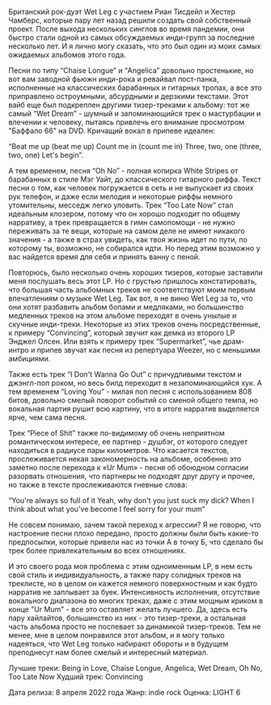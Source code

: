 Британский рок-дуэт Wet Leg с участием Риан Тисдейл и Хестер Чамберс, которые пару лет назад решили создать свой собственный проект. После выхода нескольких синглов во время пандемии, они быстро стали одной из самых обсуждаемых инди-групп за последние несколько лет. И я лично могу сказать, что это был один из моих самых ожидаемых альбомов этого года.

Песни по типу “Chaise Longue” и “Angelica” довольно простенькие, но вот вам заводной фьюжн инди-рока и ревайвал пост-панка, исполненные на классических барабанных и гитарных тропах, а все это приправлено остроумными, абсурдными и дерзкими текстами. Этот вайб еще был подкреплен другими тизер-треками к альбому: тот же самый “Wet Dream” - шумный и запоминающийся трек о мастурбации и влечении к человеку, пытаясь привлечь его внимание просмотром "Баффало 66" на DVD. Кричащий вокал в припеве идеален:

“Beat me up (beat me up)
Count me in (count me in)
Three, two, one (three, two, one)
Let's begin”.

А тем временем, песня “Oh No” - полная копирка White Stripes от барабанных в стиле Мэг Уайт, до классического гитарного риффа. Текст песни о том, как человек погружается в сеть и не выпускает из своих рук телефон, и даже если мелодия и некоторые риффы немного утомительны, месседж легко уловить. Трек “Too Late Now” стал идеальным клозером, потому что он хорошо подходит по общему нарративу, а трек превращается в гимн самопомощи - не нужно переживать за те вещи, которые на самом деле не имеют никакого значения - а также в страх увидеть, как твоя жизнь идет по пути, по которому ты, возможно, не собирался идти. Но перед этим возможно у вас найдется время для себя и принять ванну с пеной.

Повторюсь, было несколько очень хороших тизеров, которые заставили меня послушать весь этот LP. Но с грустью пришлось констатировать, что большая часть альбомных треков не соответствуют моим первым впечатлениям о музыке Wet Leg. Так вот, я не виню Wet Leg за то, что они хотят разбавить альбом бопами и медляками, но большинство медленных треков на этом альбоме переходят в очень унылые и скучные инди-треки. Некоторые из этих треков очень посредственные, к примеру “Convincing”, который звучит как демка из второго LP Энджел Олсен. Или взять к примеру трек “Supermarket”, чье драм-интро и припев звучат как песня из репертуара Weezer, но с меньшими амбициями.

Также есть трек “I Don't Wanna Go Out” с причудливыми текстом и джэнгл-поп роком, но весь билд переходит в незапоминающийся хук. А тем временем “Loving You” - милая поп песня с использованием 808 битов, довольно смелый поворот событий со сменой общего темпа, но вокальная партия рушит всю картину, что в итоге нарратив выделяется ярче, чем сама песня.

Трек “Piece of Shit” также по-видимому об очень неприятном романтическом интересе, ее партнер - душбэг, от которого следует находиться в радиусе пары километров. Что касается текстов, прослеживается некая закономерность на альбоме, особенно это заметно после перехода к «Ur Mum» - песня об обоюдном согласии разорвать отношения, что партнеры не подходят друг другу и прочее, но также в тексте прослеживаются гневные слова:

“You're always so full of it
Yeah, why don't you just suck my dick?
When I think about what you've become
I feel sorry for your mum”

Не совсем понимаю, зачем такой переход к агрессии? Я не говорю, что настроение песни плохо передано, просто должны были быть какие-то предпосылки, которые привели нас из точки А в точку Б, что сделало бы трек более привлекательным во всех отношениях.

И это своего рода моя проблема с этим одноименным LP, в нем есть свой стиль и индивидуальность, а также пару солидных треков на треклисте, но в целом он кажется немного поверхностным и как будто нарратив не заплывает за буек. Интенсивность исполнения, отсутствие вокального диапазона во многих треках, даже с этим мощным криком в конце "Ur Mum" - все это оставляет желать лучшего. Да, здесь есть пару хайлайтов, большинство из них - это тизер-треки, а остальная часть альбома просто не поспевает за динамикой тизер-треков. Тем не менее, мне в целом понравился этот альбом, и я могу только надеяться, что Wet Leg только набирают обороты и в будущем преподнесут нам более смелый и интересный материал.

Лучшие треки: Being in Love, Chaise Longue, Angelica, Wet Dream, Oh No, Too Late Now
Худший трек: Convincing

Дата релиза: 8 апреля 2022 года
Жанр: indie rock
Оценка: LIGHT 6
